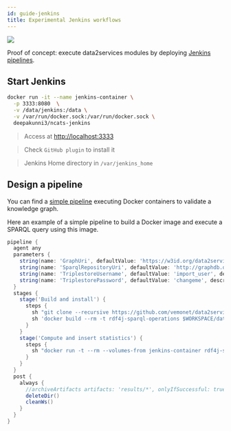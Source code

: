 ```yaml
---
id: guide-jenkins
title: Experimental Jenkins workflows
---
```


[![](/data2services/img/jenkins.png)](https://jenkins.io/)


Proof of concept: execute data2services modules by deploying [Jenkins pipelines](https://jenkins.io/).

## Start Jenkins

```bash
docker run -it --name jenkins-container \
  -p 3333:8080  \
  -v /data/jenkins:/data \
  -v /var/run/docker.sock:/var/run/docker.sock \
  deepakunni3/ncats-jenkins 
```

> Access at [http://localhost:3333](http://localhost:3333)

> Check `GitHub plugin` to install it

> Jenkins Home directory in `/var/jenkins_home`

## Design a pipeline

You can find a [simple pipeline](https://github.com/NCATS-Tangerine/ncats-kg-release-pipeline/tree/red-kg-validation) executing Docker containers to validate a knowledge graph.

Here an example of a simple pipeline to build a Docker image and execute a SPARQL query using this image.

```groovy
pipeline {
  agent any
  parameters {
    string(name: 'GraphUri', defaultValue: 'https://w3id.org/data2services/graph/biolink/date', description: 'URI of the Graph to validate')
    string(name: 'SparqlRepositoryUri', defaultValue: 'http://graphdb.dumontierlab.com/repositories/public/statements', description: 'URI of the repository used to insert the computed statistics')
    string(name: 'TriplestoreUsername', defaultValue: 'import_user', description: 'Username for the triplestore')
    string(name: 'TriplestorePassword', defaultValue: 'changeme', description: 'Password for the triplestore')
  }
  stages {
    stage('Build and install') {
      steps {
        sh "git clone --recursive https://github.com/vemonet/data2services-insert.git"
        sh 'docker build --rm -t rdf4j-sparql-operations $WORKSPACE/data2services-insert/rdf4j-sparql-operations'
      }
    }
    stage('Compute and insert statistics') {
      steps {
        sh "docker run -t --rm --volumes-from jenkins-container rdf4j-sparql-operations -rq '$WORKSPACE/data2services-insert/compute-statistics' -url '${params.SparqlRepositoryUri}' -un ${params.TriplestoreUsername} -pw ${params.TriplestorePassword} -var inputGraph:${params.GraphUri}"
      }
    }
  }
  post {
    always {
      //archiveArtifacts artifacts: 'results/*', onlyIfSuccessful: true // archive contents in results folder
      deleteDir()
      cleanWs()
    }
  }
}
```